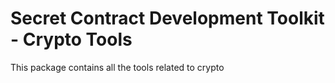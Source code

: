 # Secret Contract Development Toolkit - Crypto Tools

This package contains all the tools related to crypto
